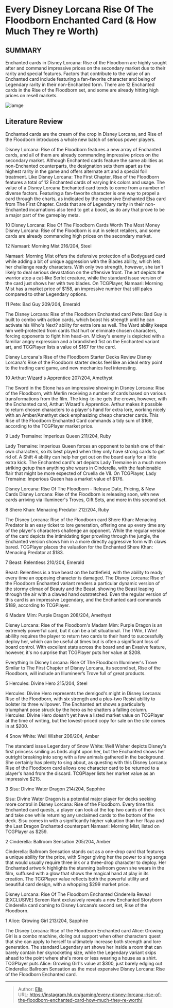 # Every Disney Lorcana Rise Of The Floodborn Enchanted Card (&amp; How Much They re Worth)


## SUMMARY 


 Enchanted cards in 
Disney Lorcana: Rise of the Floodborn
 are highly sought after and command impressive prices on the secondary market due to their rarity and special features. 
 Factors that contribute to the value of an Enchanted card include featuring a fan-favorite character and being of Legendary rarity in their non-Enchanted form. 
 There are 12 Enchanted cards in the 
Rise of the Floodborn 
set, and some are already hitting high prices on resell markets. 

![iamge](https://static1.srcdn.com/wordpress/wp-content/uploads/2023/11/every-disney-lorcana-rise-of-the-floodborn-enchanted-card-how-much-they-re-worth-2.jpg)

## Literature Review

Enchanted cards are the cream of the crop in Disney Lorcana, and Rise of the Floodborn introduces a whole new batch of serious power players.




Disney Lorcana: Rise of the Floodborn features a new array of Enchanted cards, and all of them are already commanding impressive prices on the secondary market. Although Enchanted cards feature the same abilities as non-Enchanted counterparts, the designation sets them apart as the highest rarity in the game and offers alternate art and a special foil treatment. Like Disney Lorcana: The First Chapter, Rise of the Floodborn features a total of 12 Enchanted cards of varying Ink colors and usage.
The value of a Disney Lorcana Enchanted card tends to come from a number of diverse factors. Featuring a fan-favorite character is one way to propel a card through the charts, as indicated by the expensive Enchanted Elsa card from The First Chapter. Cards that are of Legendary rarity in their non-Enchanted incarnations also tend to get a boost, as do any that prove to be a major part of the gameplay meta.
            
 
 10 Disney Lorcana: Rise Of The Floodborn Cards Worth The Most Money 
Disney Lorcana: Rise of the Floodborn is out in select retailers, and some cards are already commanding high prices on the secondary market.












 








 12  Namaari: Morning Mist 
216/204, Steel
        

Namaari: Morning Mist offers the defensive protection of a Bodyguard card while adding a bit of unique aggression with the Blades ability, which lets her challenge ready characters. With only two strength, however, she isn&#39;t likely to deal serious devastation on the offensive front. The art depicts the warrior atop a cat-like Serlot creature, while the standard issue version of the card just shows her with two blades. On TCGPlayer, Namaari: Morning Mist has a market price of $158, an impressive number that still pales compared to other Legendary options.





 11  Pete: Bad Guy 
209/204, Emerald
        

The Disney Lorcana: Rise of the Floodborn Enchanted card Pete: Bad Guy is built to combo with action cards, which boost his strength until he can activate his Who&#39;s Next? ability for extra lore as well. The Ward ability keeps him well-protected from cards that hurt or eliminate chosen characters, forcing opponents to fight him head-on. Mickey&#39;s enemy is depicted with a familiar angry expression and a brandished fist on the Enchanted variant art, and TCGPlayer lists a value of $167 for the card.
            
 
 Disney Lorcana&#39;s Rise of the Floodborn Starter Decks Review 
Disney Lorcana&#39;s Rise of the Floodborn starter decks feel like an ideal entry point to the trading card game, and new mechanics feel interesting.








 10  Arthur: Wizard&#39;s Apprentice 
207/204, Amethyst
        

The Sword in the Stone has an impressive showing in Disney Lorcana: Rise of the Floodborn, with Merlin receiving a number of cards based on various transformations from the film. The king-to-be gets the crown, however, with the Enchanted card, Arthur: Wizard&#39;s Apprentice. Arthur makes it possible to return chosen characters to a player&#39;s hand for extra lore, working nicely with an Amber/Amethyst deck emphasizing cheap character cards. This Rise of the Floodborn Enchanted Card commands a tidy sum of $169, according to the TCGPlayer market price.





 9  Lady Tremaine: Imperious Queen 
211/204, Ruby
        

Lady Tremaine: Imperious Queen forces an opponent to banish one of their own characters, so its best played when they only have strong cards to get rid of. A Shift 4 ability can help her get out on the board early for a little extra kick. The Enchanted card&#39;s art depicts Lady Tremaine in a much more striking getup than anything she wears in Cinderella, with the fashionable flair that might be more expected of Cruella de Vil. On TCGPlayer, Lady Tremaine: Imperious Queen has a market value of $176.
            
 
 Disney Lorcana: Rise Of The Floodborn - Release Date, Pricing, &amp; New Cards 
Disney Lorcana: Rise of the Floodborn is releasing soon, with new cards arriving via Illumineer&#39;s Troves, Gift Sets, and more in this second set.








 8  Shere Khan: Menacing Predator 
212/204, Ruby
        

The Disney Lorcana: Rise of the Floodborn card Shere Khan: Menacing Predator is an easy ticket to lore generation, offering one up every time any of the player&#39;s characters challenge an opponent. While the regular version of the card depicts the intimidating tiger prowling through the jungle, the Enchanted version shows him in a more directly aggressive form with claws bared. TCGPlayer places the valuation for the Enchanted Shere Khan: Menacing Predator at $183.





 7  Beast: Relentless 
210/204, Emerald


 







Beast: Relentless is a true beast on the battlefield, with the ability to ready every time an opposing character is damaged. The Disney Lorcana: Rise of the Floodborn Enchanted variant renders a particular dynamic version of the stormy climax of Beauty and the Beast, showing the Beast leaping through the air with a clawed hand outstretched. Even the regular version of this card is an impressive Legendary, and the Enchanted card commands $189, according to TCGPlayer.





 6  Madam Mim: Purple Dragon 
208/204, Amethyst
        

Disney Lorcana: Rise of the Floodborn&#39;s Madam Mim: Purple Dragon is an extremely powerful card, but it can be a bit situational. The I Win, I Win! abililty requires the player to return two cards to their hand to successfully deploy her, which can be useful at times but is often a significant loss of board control. With excellent stats across the board and an Evasive feature, however, it&#39;s no surprise that TCGPlayer puts her value at $208.
            
 
 Everything In Disney Lorcana: Rise Of The Floodborn Illumineer&#39;s Trove 
Similar to The First Chapter of Disney Lorcana, its second set, Rise of the Floodborn, will include an Illumineer’s Trove full of great products.








 5  Hercules: Divine Hero 
215/204, Steel
        

Hercules: Divine Hero represents the demigod&#39;s might in Disney Lorcana: Rise of the Floodborn, with six strength and a plus-two Resist ability to bolster its three willpower. The Enchanted art shows a particularly triumphant pose struck by the hero as he shatters a falling column. Hercules: Divine Hero doesn&#39;t yet have a listed market value on TCGPlayer at the time of writing, but the lowest-priced copy for sale on the site comes in at $200.





 4  Snow White: Well Wisher 
206/204, Amber


 







The standard issue Legendary of Snow White: Well Wisher depicts Disney&#39;s first princess smiling as birds alight upon her, but the Enchanted shows her outright breaking into song with a few animals gathered in the background. She certainly has plenty to sing about, as questing with this Disney Lorcana: Rise of the Floodborn card allows one character card to be returned to a player&#39;s hand from the discard. TCGPlayer lists her market value as an impressive $215.





 3  Sisu: Divine Water Dragon 
214/204, Sapphire
        

Sisu: Divine Water Dragon is a potential major player for decks seeking more control in Disney Lorcana: Rise of the Floodborn. Every time this Enchanted card quests, a player can look at the top two cards of their deck and take one while returning any unclaimed cards to the bottom of the deck. Sisu comes in with a significantly higher valuation than her Raya and the Last Dragon Enchanted counterpart Namaari: Morning Mist, listed on TCGPlayer as $259.





 2  Cinderella: Ballroom Sensation 
205/204, Amber


 







Cinderella: Ballroom Sensation stands out as a one-drop card that features a unique ability for the price, with Singer giving her the power to sing songs that would usually require three ink or a three-drop character to deploy. Her Enchanted artwork highlights the stunning ballroom gown she wears in the film, suffused with a glow that shows the magical hand at play in its creation. The TCGPlayer value reflects both the powerful utility and beautiful card design, with a whopping $299 market price.
            
 
 Disney Lorcana: Rise Of The Floodborn Enchanted Cinderella Reveal [EXCLUSIVE] 
Screen Rant exclusively reveals a new Enchanted Storyborn Cinderella card coming to Disney Lorcana’s second set, Rise of the Floodborn.








 1  Alice: Growing Girl 
213/204, Sapphire
        

The Disney Lorcana: Rise of the Floodborn Enchanted card Alice: Growing Girl is a combo machine, doling out support when other characters quest that she can apply to herself to ultimately increase both strength and lore generation. The standard Legendary art shows her inside a room that can barely contain her skyrocketing size, while the Legendary variant skips ahead to the point where she&#39;s more or less wearing a house as a shirt. TCGPlayer puts Alice: Growing Girl&#39;s value at $300, just barely edging out Cinderella: Ballroom Sensation as the most expensive Disney Lorcana: Rise of the Floodborn Enchanted card.


---

> Author: [Ella](https://instagram.hk.cn/)  
> URL: https://instagram.hk.cn/gaming/every-disney-lorcana-rise-of-the-floodborn-enchanted-card-how-much-they-re-worth/  

